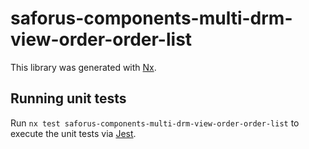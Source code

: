 # saforus-components-multi-drm-view-order-order-list

This library was generated with [Nx](https://nx.dev).

## Running unit tests

Run `nx test saforus-components-multi-drm-view-order-order-list` to execute the unit tests via [Jest](https://jestjs.io).
